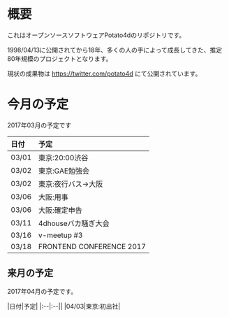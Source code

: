 # 概要

これはオープンソースソフトウェアPotato4dのリポジトリです。

1998/04/13に公開されてから18年、多くの人の手によって成長してきた、推定80年規模のプロジェクトとなります。

現状の成果物は https://twitter.com/potato4d にて公開されています。

# 今月の予定

2017年03月の予定です

|日付|予定|
|:--|:--|
|03/01|東京:20:00渋谷|
|03/02|東京:GAE勉強会|
|03/02|東京:夜行バス→大阪|
|03/06|大阪:用事|
|03/06|大阪:確定申告|
|03/11|4dhouseバカ騒ぎ大会|
|03/16|v-meetup #3|
|03/18|FRONTEND CONFERENCE 2017|

## 来月の予定

2017年04月の予定です。

|日付|予定|
|:--|:--||
|04/03|東京:初出社|
